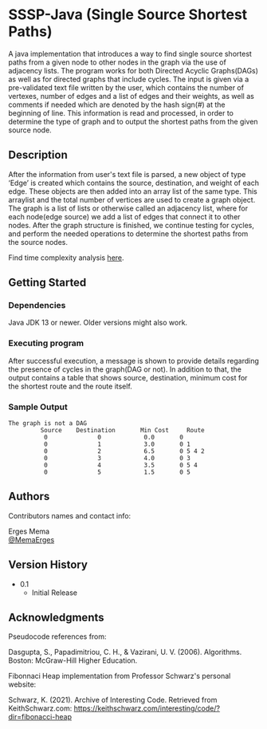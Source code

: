# SSSP-Java (Single Source Shortest Paths)

A java implementation that introduces a way to find single source shortest paths from a given node to other nodes in the graph via the use of adjacency lists. The program works for both Directed Acyclic Graphs(DAGs) as well as for directed graphs that include cycles. The input is given via a pre-validated text file written by the user, which contains the number of vertexes, number of edges and a list of edges and their weights, as well as comments if needed which are denoted by the hash sign(#) at the beginning of line. This information is read and processed, in order to determine the type of graph and to output the shortest paths from the given source node.

## Description

After the information from user's text file is parsed, a new object of type ‘Edge’ is created which contains the 
source, destination, and weight of each edge. These objects are then added into an array list of the
same type. This arraylist and the total number of vertices are used to create a graph object. The graph is
a list of lists or otherwise called an adjacency list, where for each node(edge source) we add a list of
edges that connect it to other nodes. After the graph structure is finished, we continue testing for
cycles, and perform the needed operations to determine the shortest paths from the source nodes.

Find time complexity analysis [here](https://drive.google.com/file/d/1Atr3bqYVl7JkuF-a1AZAfn9BMQsEvYaG/view?usp=sharing).

## Getting Started

### Dependencies

Java JDK 13 or newer.
Older versions might also work.

### Executing program

After successful execution, a message is shown to provide details regarding the presence of cycles in the graph(DAG or not).
In addition to that, the output contains a table that shows source, destination, minimum cost for the shortest route and the route itself.

### Sample Output
```
The graph is not a DAG
         Source    Destination       Min Cost     Route
          0              0            0.0		0 
          0              1            3.0		0 1 
          0              2            6.5		0 5 4 2 
          0              3            4.0		0 3 
          0              4            3.5		0 5 4 
          0              5            1.5		0 5 
```

## Authors

Contributors names and contact info:

Erges Mema  
[@MemaErges](https://twitter.com/memaerges)

## Version History

* 0.1
    * Initial Release

## Acknowledgments

Pseudocode references from:

Dasgupta, S., Papadimitriou, C. H., & Vazirani, U. V. (2006). Algorithms. Boston: McGraw-Hill Higher Education.

Fibonnaci Heap implementation from Professor Schwarz's personal website:

Schwarz, K. (2021). Archive of Interesting Code. Retrieved from KeithSchwarz.com:
https://keithschwarz.com/interesting/code/?dir=fibonacci-heap
